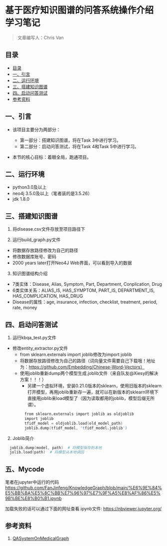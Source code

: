 # 基于医疗知识图谱的问答系统操作介绍 学习笔记

> 文章编写人：Chris Van<br/>

## 目录

- [目录](#目录)
- [一、引言](#一引言)
- [二、运行环境](#二运行环境)
- [三、搭建知识图谱](#三搭建知识图谱)
- [四、启动问答测试](#四启动问答测试)
- [参考资料](#参考资料)

## 一、引言

- 该项目主要分为两部分：
  - 第一部分：搭建知识图谱，将在Task 3中进行学习。
  - 第二部分：启动问答测试，将在Task 4和Task 5中进行学习。
  
- 本节的核心目标：着眼全局，跑通项目。

## 二、运行环境

- python3.0及以上
- neo4j 3.5.0及以上（笔者装的是3.5.26）
- jdk 1.8.0

## 三、搭建知识图谱

1. 将disease.csv文件存放至项目路径下

2. 运行build_graph.py文件

- 将数据存放路径修改为自己的路径
- 修改数据库账号、密码
- 2000 years later打开Neo4J Web界面，可以看到导入的数据

3. 知识图谱结构介绍

- 7类实体：Disease, Alias, Symptom, Part, Department, Conplication, Drug
- 6类实体关系：ALIAS_IS, HAS_SYMPTOM, PART_IS, DEPARTMENT_IS, HAS_COMPLICATION, HAS_DRUG
- Disease的属性：age, insurance, infection, checklist, treatment, period, rate, money

## 四、启动问答测试

1. 运行kbqa_test.py文件

- 修改entity_extractor.py文件
  - from sklearn.externals import joblib修改为import joblib
  - 将数据存放路径修改为自己的路径（词向量文件需要自己下载哦！地址为：https://github.com/Embedding/Chinese-Word-Vectors）
  - 使用joblib重新dump两个模型生成.joblib文件（来自队友@Xiesy的解决方案！！！）
    - 另建一个虚拟环境，安装0.21.0版本的sklearn，使用旧版本的sklearn打开模型，再用joblib重新存一遍，就可以在新版本的sklearn环境下直接用joblib来load模型了（因为读取都用的joblib，模型后缀无所谓）。
    ```s
      from sklearn.externals import joblib as oldjoblib
      import joblib
      tfidf_model = oldjoblib.load(old_model_path)
      joblib.dump(tfidf_model, 'tfidf_model.joblib')
    ```

2. Joblib简介

```s
  joblib.dump(model, path)  # 将模型保存到本地
  jolib.load(path)  # 将模型从本地调回
```

## 五、Mycode

笔者在jupyter中运行的代码 
https://github.com/FanJinfeng/KnowledgeGraph/blob/main/%E6%9E%84%E5%BB%BA%E5%8C%BB%E7%96%97%E7%9F%A5%E8%AF%86%E5%9B%BE%E8%B0%B1.ipynb

加载失败的话可以通过下面的网址查看.ipynb文件: https://nbviewer.jupyter.org/

## 参考资料 

1. [QASystemOnMedicalGraph](https://github.com/zhihao-chen/QASystemOnMedicalGraph)
